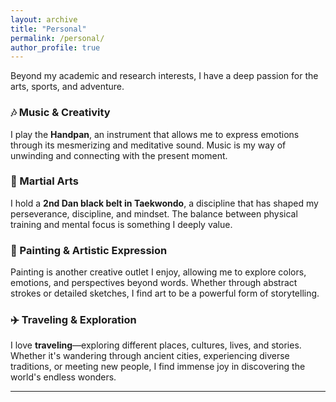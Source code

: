 ```yaml
---
layout: archive
title: "Personal"
permalink: /personal/
author_profile: true
---
```


Beyond my academic and research interests, I have a deep passion for the arts, sports, and adventure.  

### 🎶 Music & Creativity  
I play the **Handpan**, an instrument that allows me to express emotions through its mesmerizing and meditative sound. Music is my way of unwinding and connecting with the present moment.  

### 🥋 Martial Arts  
I hold a **2nd Dan black belt in Taekwondo**, a discipline that has shaped my perseverance, discipline, and mindset. The balance between physical training and mental focus is something I deeply value.  

### 🎨 Painting & Artistic Expression  
Painting is another creative outlet I enjoy, allowing me to explore colors, emotions, and perspectives beyond words. Whether through abstract strokes or detailed sketches, I find art to be a powerful form of storytelling.  

### ✈️ Traveling & Exploration  
I love **traveling**—exploring different places, cultures, lives, and stories. Whether it's wandering through ancient cities, experiencing diverse traditions, or meeting new people, I find immense joy in discovering the world's endless wonders.  

---
